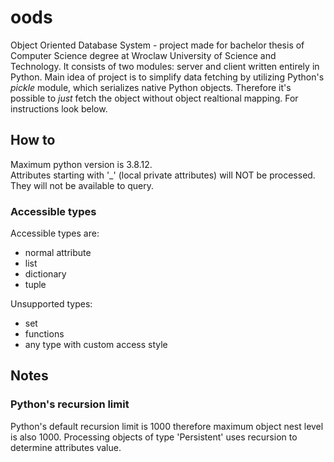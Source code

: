 # oods

Object Oriented Database System - project made for bachelor thesis of Computer Science degree at Wroclaw University of Science and Technology. It consists of two modules: server and client written entirely in Python. Main idea of project is to simplify data fetching by utilizing Python's *pickle* module, which serializes native Python objects. Therefore it's possible to *just* fetch the object without object realtional mapping. For instructions look below.

## How to
Maximum python version is 3.8.12. \
Attributes starting with '_' (local private attributes) will NOT be processed. They will not be available to query.

### Accessible types
Accessible types are:
 - normal attribute
 - list
 - dictionary
 - tuple

Unsupported types:
 - set
 - functions
 - any type with custom access style

## Notes

### Python's recursion limit
Python's default recursion limit is 1000 therefore maximum object nest level is also 1000. Processing objects of type 'Persistent' uses recursion to determine attributes value.

